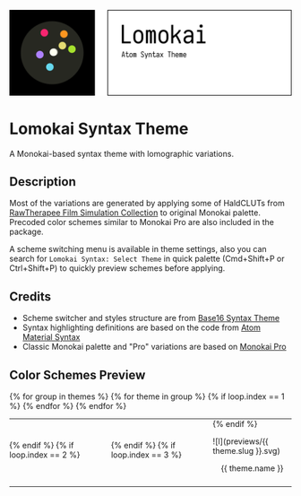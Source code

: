 ![Lomokai Syntax Theme](logo.svg)

# Lomokai Syntax Theme

A Monokai-based syntax theme with lomographic variations.

## Description

Most of the variations are generated by applying some of HaldCLUTs from [RawTherapee Film Simulation Collection](https://rawpedia.rawtherapee.com/Film_Simulation#RawTherapee_Film_Simulation_Collection) to original Monokai palette. Precoded color schemes similar to Monokai Pro are also included in the package.

A scheme switching menu is available in theme settings, also you can search for `Lomokai Syntax: Select Theme` in quick palette (Cmd+Shift+P or Ctrl+Shift+P) to quickly preview schemes before applying.

## Credits
* Scheme switcher and styles structure are from [Base16 Syntax Theme](https://github.com/Alchiadus/base16-syntax)
* Syntax highlighting definitions are based on the code from [Atom Material Syntax](https://github.com/atom-material/atom-material-syntax)
* Classic Monokai palette and "Pro" variations are based on [Monokai Pro](https://www.monokai.pro)

## Color Schemes Preview

<table>
  <tbody>
  {% for group in themes %}
    <tr>
      {% for theme in group %}
      {% if loop.index == 1 %}
      <td style='padding: 0 0 10px; border: none;'>
      {% endif %}
      {% if loop.index == 2 %}
      <td style='padding: 0 40px 10px; border: none;'>
      {% endif %}
      {% if loop.index == 3 %}
      <td style='padding: 0 0 10px; border: none;'>
      {% endif %}
        <p>![l](previews/{{ theme.slug }}.svg)</p>
        <p style='text-align: center;'>{{ theme.name }}</p>
      </td>
      {% endfor %}
    </tr>
  {% endfor %}
  </tbody>
</table>
